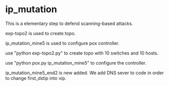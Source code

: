 # ip_mutation
This is a elementary step to defend scanning-based attacks.

exp-topo2 is used to create topo.

ip_mutation_mine5 is used to configure pox controller.

use "python exp-topo2.py" to create topo with 10 switches and 10 hosts.

use "python pox.py ip_mutation_mine5" to configure the controller.

ip_mutation_mine5_end2 is new added. We add DNS sever to code in order to change first_dstip into vip.
